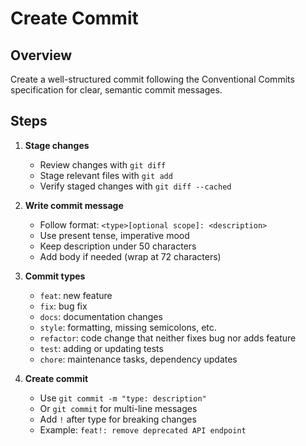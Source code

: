 # Create Commit

## Overview
Create a well-structured commit following the Conventional Commits specification for clear, semantic commit messages.

## Steps
1. **Stage changes**
   - Review changes with `git diff`
   - Stage relevant files with `git add`
   - Verify staged changes with `git diff --cached`

2. **Write commit message**
   - Follow format: `<type>[optional scope]: <description>`
   - Use present tense, imperative mood
   - Keep description under 50 characters
   - Add body if needed (wrap at 72 characters)

3. **Commit types**
   - `feat`: new feature
   - `fix`: bug fix
   - `docs`: documentation changes
   - `style`: formatting, missing semicolons, etc.
   - `refactor`: code change that neither fixes bug nor adds feature
   - `test`: adding or updating tests
   - `chore`: maintenance tasks, dependency updates

4. **Create commit**
   - Use `git commit -m "type: description"`
   - Or `git commit` for multi-line messages
   - Add `!` after type for breaking changes
   - Example: `feat!: remove deprecated API endpoint`